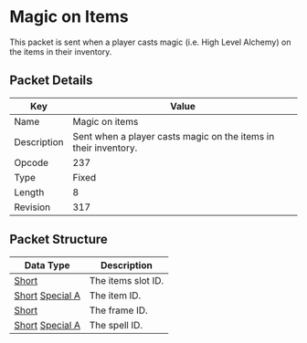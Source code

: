 # Magic on Items
This packet is sent when a player casts magic (i.e. High Level Alchemy) on the items in their inventory.

## Packet Details
| Key | Value |
|--|--|
| Name | Magic on items |
| Description | Sent when a player casts magic on the items in their inventory. |
| Opcode | 237 |
| Type | Fixed |
| Length | 8 |
| Revision | 317 |

## Packet Structure
| Data Type | Description |
|--|--|
| [Short](/Data-Types.html#common-data-types) | The items slot ID. |
| [Short](/Data-Types.html#common-data-types) [Special A](/Data-Types.html#bespoke-data-types) | The item ID. |
| [Short](/Data-Types.html#common-data-types) | The frame ID. |
| [Short](/Data-Types.html#common-data-types) [Special A](/Data-Types.html#bespoke-data-types) | The spell ID. |
